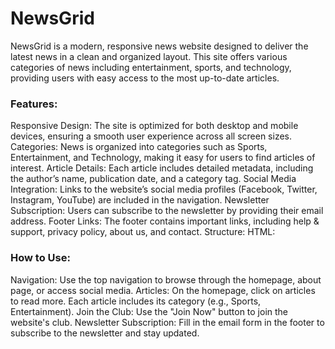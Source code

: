 # NewsGrid
NewsGrid is a modern, responsive news website designed to deliver the latest news in a clean and organized layout. This site offers various categories of news including entertainment, sports, and technology, providing users with easy access to the most up-to-date articles.

### Features:
Responsive Design: The site is optimized for both desktop and mobile devices, ensuring a smooth user experience across all screen sizes.
Categories: News is organized into categories such as Sports, Entertainment, and Technology, making it easy for users to find articles of interest.
Article Details: Each article includes detailed metadata, including the author’s name, publication date, and a category tag.
Social Media Integration: Links to the website’s social media profiles (Facebook, Twitter, Instagram, YouTube) are included in the navigation.
Newsletter Subscription: Users can subscribe to the newsletter by providing their email address.
Footer Links: The footer contains important links, including help & support, privacy policy, about us, and contact.
Structure:
HTML:

### How to Use:
Navigation: Use the top navigation to browse through the homepage, about page, or access social media.
Articles: On the homepage, click on articles to read more. Each article includes its category (e.g., Sports, Entertainment).
Join the Club: Use the "Join Now" button to join the website's club.
Newsletter Subscription: Fill in the email form in the footer to subscribe to the newsletter and stay updated.
